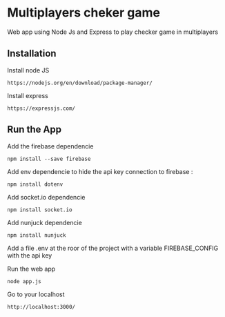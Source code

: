# Multiplayers cheker game

Web app using Node Js and Express to play checker game in multiplayers

## Installation

Install node JS
```
https://nodejs.org/en/download/package-manager/
```

Install express
```
https://expressjs.com/
```

## Run the App

Add the firebase dependencie
```
npm install --save firebase
```

Add env dependencie to hide the api key connection to firebase :
```
npm install dotenv
```

Add socket.io dependencie

```
npm install socket.io
```

Add nunjuck dependencie
```
npm install nunjuck
```

Add a file .env at the roor of the project with a variable FIREBASE_CONFIG with the api key

Run the web app
```
node app.js
```

Go to your localhost
```
http://localhost:3000/
```
